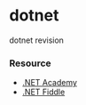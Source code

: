 # dotnet
dotnet revision


### Resource
- [.NET Academy](https://dotnetcademy.net/)
- [.NET Fiddle](https://dotnetfiddle.net/)
